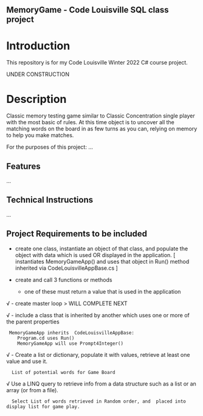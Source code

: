 ## MemoryGame  - Code Louisville SQL class project


# Introduction
This repository is for my Code Louisville Winter 2022 C# course project. 

UNDER CONSTRUCTION

# Description

Classic memory testing game similar to Classic Concentration single player with the most basic of rules.  At this time object is to uncover all the matching words on the board   in as few turns as you can, relying on memory to help you make matches.


For the purposes of this project:
  ...

## Features

  ...


## Technical Instructions

  ...

## Project Requirements to be included

- create one class, instantiate an object of that class, and populate the object with data which is used OR displayed in the application.
     [ instantiates MemoryGameApp() and uses that object in Run() method inherited via CodeLouisvilleAppBase.cs  ]

- create and call 3 functions or methods

	- one of these must return a value that is used in the application


√  -  create master loop > WILL COMPLETE NEXT

√  - include a class that is inherited by another which uses one or more of the parent properties 
     
	 MemoryGameApp inherits  CodeLouisvilleAppBase:
		Program.cd uses Run() 
		MemoryGameApp will use Prompt4Integer()



√  - Create a list or dictionary, populate it with values, retrieve at least one value and use it. 

	  List of potential words for Game Board


√ Use a LINQ query to retrieve info from a data structure such as a list or an array (or from a file).

	  Select List of words retrieved in Random order, and  placed into display list for game play.
